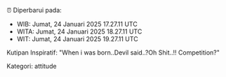 ⏰ Diperbarui pada:
- WIB: Jumat, 24 Januari 2025 17.27.11 UTC
- WITA: Jumat, 24 Januari 2025 18.27.11 UTC
- WIT: Jumat, 24 Januari 2025 19.27.11 UTC

Kutipan Inspiratif:
"When i was born..Devil said..?Oh Shit..!! Competition?"


Kategori: attitude

